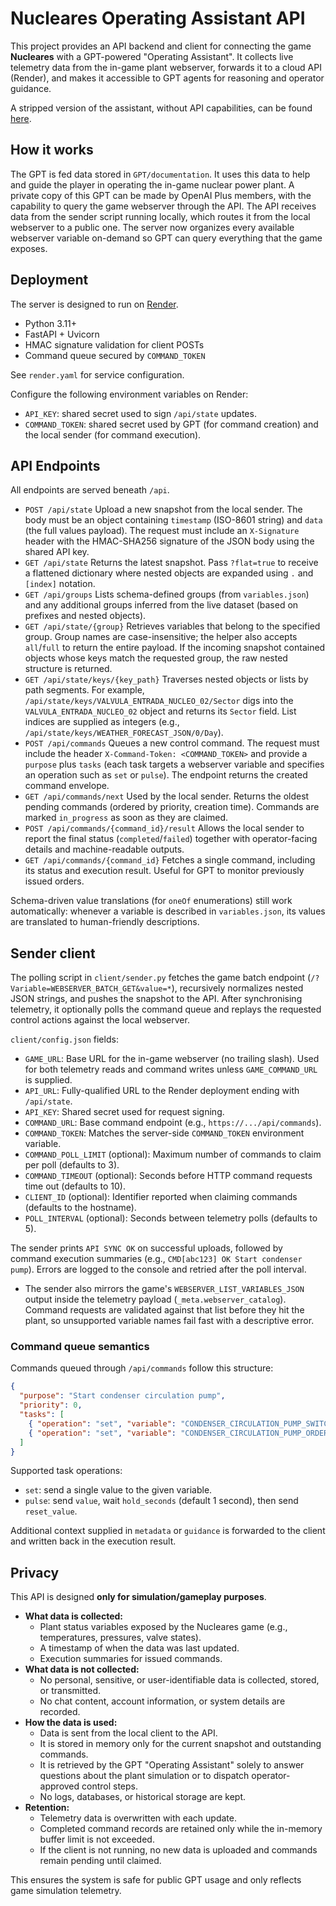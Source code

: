 ﻿# Nucleares Operating Assistant API

This project provides an API backend and client for connecting the game **Nucleares** with a GPT-powered "Operating Assistant". It collects live telemetry data from the in-game plant webserver, forwards it to a cloud API (Render), and makes it accessible to GPT agents for reasoning and operator guidance.

A stripped version of the assistant, without API capabilities, can be found [here](https://chatgpt.com/g/g-68c7033fc76c819184cb9d619d5908fc-nucleares-oa).

## How it works
The GPT is fed data stored in `GPT/documentation`. It uses this data to help and guide the player in operating the in-game nuclear power plant. A private copy of this GPT can be made by OpenAI Plus members, with the capability to query the game webserver through the API. The API receives data from the sender script running locally, which routes it from the local webserver to a public one. The server now organizes every available webserver variable on-demand so GPT can query everything that the game exposes.

## Deployment
The server is designed to run on [Render](https://render.com).

- Python 3.11+
- FastAPI + Uvicorn
- HMAC signature validation for client POSTs
- Command queue secured by `COMMAND_TOKEN`

See `render.yaml` for service configuration.

Configure the following environment variables on Render:

- `API_KEY`: shared secret used to sign `/api/state` updates.
- `COMMAND_TOKEN`: shared secret used by GPT (for command creation) and the local sender (for command execution).

## API Endpoints
All endpoints are served beneath `/api`.

- `POST /api/state`
  Upload a new snapshot from the local sender. The body must be an object containing `timestamp` (ISO-8601 string) and `data` (the full values payload). The request must include an `X-Signature` header with the HMAC-SHA256 signature of the JSON body using the shared API key.
- `GET /api/state`
  Returns the latest snapshot. Pass `?flat=true` to receive a flattened dictionary where nested objects are expanded using `.` and `[index]` notation.
- `GET /api/groups`
  Lists schema-defined groups (from `variables.json`) and any additional groups inferred from the live dataset (based on prefixes and nested objects).
- `GET /api/state/{group}`
  Retrieves variables that belong to the specified group. Group names are case-insensitive; the helper also accepts `all`/`full` to return the entire payload. If the incoming snapshot contained objects whose keys match the requested group, the raw nested structure is returned.
- `GET /api/state/keys/{key_path}`
  Traverses nested objects or lists by path segments. For example, `/api/state/keys/VALVULA_ENTRADA_NUCLEO_02/Sector` digs into the `VALVULA_ENTRADA_NUCLEO_02` object and returns its `Sector` field. List indices are supplied as integers (e.g., `/api/state/keys/WEATHER_FORECAST_JSON/0/Day`).
- `POST /api/commands`
  Queues a new control command. The request must include the header `X-Command-Token: <COMMAND_TOKEN>` and provide a `purpose` plus `tasks` (each task targets a webserver variable and specifies an operation such as `set` or `pulse`). The endpoint returns the created command envelope.
- `GET /api/commands/next`
  Used by the local sender. Returns the oldest pending commands (ordered by priority, creation time). Commands are marked `in_progress` as soon as they are claimed.
- `POST /api/commands/{command_id}/result`
  Allows the local sender to report the final status (`completed`/`failed`) together with operator-facing details and machine-readable outputs.
- `GET /api/commands/{command_id}`
  Fetches a single command, including its status and execution result. Useful for GPT to monitor previously issued orders.

Schema-driven value translations (for `oneOf` enumerations) still work automatically: whenever a variable is described in `variables.json`, its values are translated to human-friendly descriptions.

## Sender client
The polling script in `client/sender.py` fetches the game batch endpoint (`/?Variable=WEBSERVER_BATCH_GET&value=*`), recursively normalizes nested JSON strings, and pushes the snapshot to the API. After synchronising telemetry, it optionally polls the command queue and replays the requested control actions against the local webserver.

`client/config.json` fields:

- `GAME_URL`: Base URL for the in-game webserver (no trailing slash). Used for both telemetry reads and command writes unless `GAME_COMMAND_URL` is supplied.
- `API_URL`: Fully-qualified URL to the Render deployment ending with `/api/state`.
- `API_KEY`: Shared secret used for request signing.
- `COMMAND_URL`: Base command endpoint (e.g., `https://.../api/commands`).
- `COMMAND_TOKEN`: Matches the server-side `COMMAND_TOKEN` environment variable.
- `COMMAND_POLL_LIMIT` (optional): Maximum number of commands to claim per poll (defaults to 3).
- `COMMAND_TIMEOUT` (optional): Seconds before HTTP command requests time out (defaults to 10).
- `CLIENT_ID` (optional): Identifier reported when claiming commands (defaults to the hostname).
- `POLL_INTERVAL` (optional): Seconds between telemetry polls (defaults to 5).

The sender prints `API SYNC OK` on successful uploads, followed by command execution summaries (e.g., `CMD[abc123] OK Start condenser pump`). Errors are logged to the console and retried after the poll interval.

- The sender also mirrors the game's `WEBSERVER_LIST_VARIABLES_JSON` output inside the telemetry payload (`_meta.webserver_catalog`). Command requests are validated against that list before they hit the plant, so unsupported variable names fail fast with a descriptive error.

### Command queue semantics

Commands queued through `/api/commands` follow this structure:

```json
{
  "purpose": "Start condenser circulation pump",
  "priority": 0,
  "tasks": [
    { "operation": "set", "variable": "CONDENSER_CIRCULATION_PUMP_SWITCH", "value": true },
    { "operation": "set", "variable": "CONDENSER_CIRCULATION_PUMP_ORDERED_SPEED", "value": 25 }
  ]
}
```

Supported task operations:

- `set`: send a single value to the given variable.
- `pulse`: send `value`, wait `hold_seconds` (default 1 second), then send `reset_value`.

Additional context supplied in `metadata` or `guidance` is forwarded to the client and written back in the execution result.

## Privacy
This API is designed **only for simulation/gameplay purposes**.

- **What data is collected:**
  - Plant status variables exposed by the Nucleares game (e.g., temperatures, pressures, valve states).
  - A timestamp of when the data was last updated.
  - Execution summaries for issued commands.
- **What data is not collected:**
  - No personal, sensitive, or user-identifiable data is collected, stored, or transmitted.
  - No chat content, account information, or system details are recorded.
- **How the data is used:**
  - Data is sent from the local client to the API.
  - It is stored in memory only for the current snapshot and outstanding commands.
  - It is retrieved by the GPT "Operating Assistant" solely to answer questions about the plant simulation or to dispatch operator-approved control steps.
  - No logs, databases, or historical storage are kept.
- **Retention:**
  - Telemetry data is overwritten with each update.
  - Completed command records are retained only while the in-memory buffer limit is not exceeded.
  - If the client is not running, no new data is uploaded and commands remain pending until claimed.

This ensures the system is safe for public GPT usage and only reflects game simulation telemetry.
